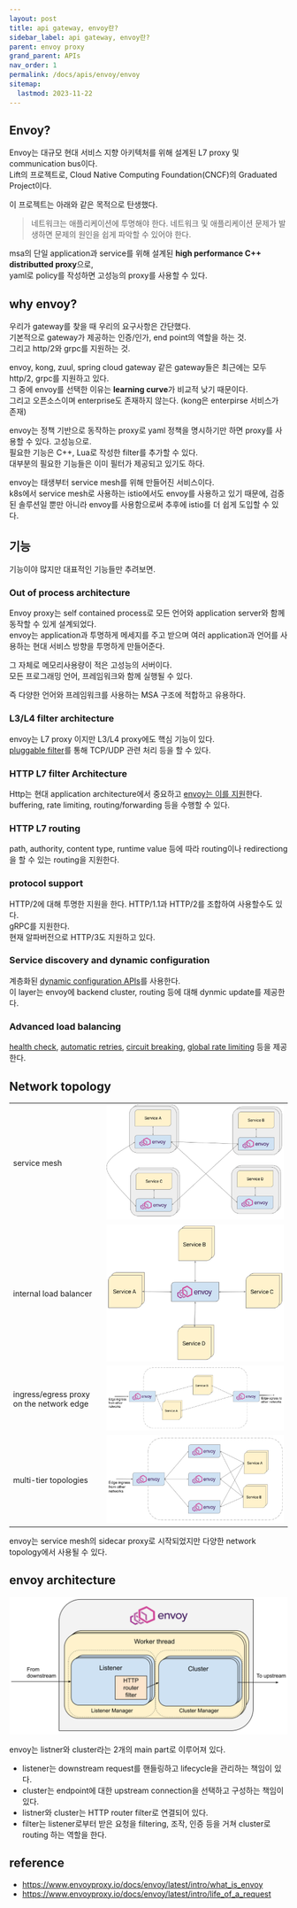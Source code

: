 ```yaml
---
layout: post
title: api gateway, envoy란?
sidebar_label: api gateway, envoy란?
parent: envoy proxy
grand_parent: APIs
nav_order: 1
permalink: /docs/apis/envoy/envoy
sitemap:
  lastmod: 2023-11-22
---
```


## Envoy?

Envoy는 대규모 현대 서비스 지향 아키텍처를 위해 설계된 L7 proxy 및 communication bus이다.  
Lift의 프로젝트로, Cloud Native Computing Foundation(CNCF)의 Graduated Project이다.   

이 프로젝트는 아래와 같은 목적으로 탄생했다.    
> 네트워크는 애플리케이션에 투명해야 한다. 네트워크 및 애플리케이션 문제가 발생하면 문제의 원인을 쉽게 파악할 수 있어야 한다.

msa의 단일 application과 service를 위해 설계된 **high performance C++ distributted proxy**으로,   
yaml로 policy를 작성하면 고성능의 proxy를 사용할 수 있다.

## why envoy?

우리가 gateway를 찾을 때 우리의 요구사항은 간단했다.  
기본적으로 gateway가 제공하는 인증/인가, end point의 역할을 하는 것.  
그리고 http/2와 grpc를 지원하는 것.  

envoy, kong, zuul, spring cloud gateway 같은 gateway들은 최근에는 모두 http/2, grpc를 지원하고 있다.  
그 중에 envoy를 선택한 이유는 **learning curve**가 비교적 낮기 때문이다.  
그리고 오픈소스이며 enterprise도 존재하지 않는다. (kong은 enterpirse 서비스가 존재)

envoy는 정책 기반으로 동작하는 proxy로 yaml 정책을 명시하기만 하면 proxy를 사용할 수 있다. 고성능으로.  
필요한 기능은 C++, Lua로 작성한 filter를 추가할 수 있다.   
대부분의 필요한 기능들은 이미 필터가 제공되고 있기도 하다.

envoy는 태생부터 service mesh를 위해 만들어진 서비스이다.   
k8s에서 service mesh로 사용하는 istio에서도 envoy를 사용하고 있기 때문에, 검증된 솔루션일 뿐만 아니라 envoy를 사용함으로써 추후에 istio를 더 쉽게 도입할 수 있다.  


## 기능

기능이야 많지만 대표적인 기능들만 추려보면.  

### Out of process architecture

Envoy proxy는 self contained process로 모든 언어와 application server와 함께 동작할 수 있게 설계되었다.  
envoy는 application과 투명하게 메세지를 주고 받으며 여러 application과 언어를 사용하는 현대 서비스 방향을 투명하게 만들어준다.  

그 자체로 메모리사용량이 적은 고성능의 서버이다.    
모든 프로그래밍 언어, 프레임워크와 함께 실행될 수 있다.   

즉 다양한 언어와 프레임워크를 사용하는 MSA 구조에 적합하고 유용하다.

### L3/L4 filter architecture

envoy는 L7 proxy 이지만 L3/L4 proxy에도 핵심 기능이 있다.  
[pluggable filter](https://www.envoyproxy.io/docs/envoy/latest/intro/arch_overview/listeners/listener_filters#arch-overview-network-filters)를 통해 TCP/UDP 관련 처리 등을 할 수 있다.  

### HTTP L7 filter Architecture

Http는 현대 application architecture에서 중요하고 [envoy는 이를 지원](https://www.envoyproxy.io/docs/envoy/latest/intro/arch_overview/http/http_filters)한다.  
buffering, rate limiting, routing/forwarding 등을 수행할 수 있다.

### HTTP L7 routing

path, authority, content type, runtime value 등에 따라 routing이나 redirectiong을 할 수 있는 routing을 지원한다.  

### protocol support
HTTP/2에 대해 투명한 지원을 한다. HTTP/1.1과 HTTP/2를 조합하여 사용할수도 있다.  
gRPC를 지원한다.  
현재 알파버전으로 HTTP/3도 지원하고 있다.

### Service discovery and dynamic configuration

계층화된 [dynamic configuration APIs](https://www.envoyproxy.io/docs/envoy/latest/intro/arch_overview/operations/dynamic_configuration#arch-overview-dynamic-config)를 사용한다.  
이 layer는 envoy에 backend cluster, routing 등에 대해 dynmic update를 제공한다.

### Advanced load balancing

[health check](https://www.envoyproxy.io/docs/envoy/latest/intro/arch_overview/upstream/health_checking#arch-overview-health-checking), [automatic retries](https://www.envoyproxy.io/docs/envoy/latest/intro/arch_overview/http/http_routing#arch-overview-http-routing-retry), [circuit breaking](https://www.envoyproxy.io/docs/envoy/latest/intro/arch_overview/upstream/circuit_breaking#arch-overview-circuit-break), [global rate limiting](https://www.envoyproxy.io/docs/envoy/latest/intro/arch_overview/other_features/global_rate_limiting#arch-overview-global-rate-limit) 등을 제공한다.  

## Network topology

|                                          |                              |
|------------------------------------------|------------------------------|
| service mesh                             | ![topology1](/images/post/apis/envoy/topology1.svg)  |
| internal load balancer                   | ![topology2](/images/post/apis/envoy/topology2.svg)  |
| ingress/egress proxy on the network edge | ![topology3](/images/post/apis/envoy/topology3.svg)  |
| multi-tier topologies                    | ![topology4](/images/post/apis/envoy/topology4.svg)  |

envoy는 service mesh의 sidecar proxy로 시작되었지만 다양한 network topology에서 사용될 수 있다.  

## envoy architecture

![architecture](/images/post/apis/envoy/envoy_architecture.svg)

envoy는 listner와 cluster라는 2개의 main part로 이루어져 있다.
- listener는 downstream request를 핸들링하고 lifecycle을 관리하는 책임이 있다.
- cluster는 endpoint에 대한 upstream connection을 선택하고 구성하는 책임이 있다.
- listner와 cluster는 HTTP router filter로 연결되어 있다.
- filter는 listener로부터 받은 요청을 filtering, 조작, 인증 등을 거쳐 cluster로 routing 하는 역할을 한다.



## reference

- https://www.envoyproxy.io/docs/envoy/latest/intro/what_is_envoy
- https://www.envoyproxy.io/docs/envoy/latest/intro/life_of_a_request